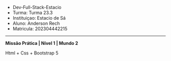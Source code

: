 - Dev-Full-Stack-Estacio
- Turma: Turma 23.3 
- Instituiçao: Estacio de Sá
- Aluno: Anderson Rech
- Matricula: 202304442215
---
**Missão Prática | Nível 1 | Mundo 2**

Html + Css + Bootstrap 5
